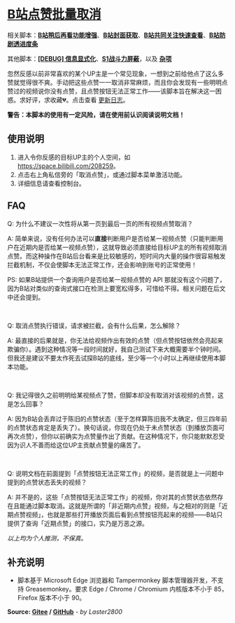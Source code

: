 # [B站点赞批量取消](https://greasyfork.org/zh-CN/scripts/445754)

相关脚本：**[B站稍后再看功能增强](https://greasyfork.org/zh-CN/scripts/395456)**、**[B站封面获取](https://greasyfork.org/zh-CN/scripts/395575)**、**[B站共同关注快速查看](https://greasyfork.org/zh-CN/scripts/428453)**、**[B站防剧透进度条](https://greasyfork.org/zh-CN/scripts/411092)**

其他脚本：**[[DEBUG] 信息显式化](https://greasyfork.org/zh-CN/scripts/429521)**、**[S1战斗力屏蔽](https://greasyfork.org/zh-CN/scripts/394407)**，以及 **[杂项](https://greasyfork.org/zh-CN/scripts?language=all&set=470770)**

忽然反感以前非常喜欢的某个UP主是一个常见现象，一想到之前给他点了这么多赞就觉得很不爽。手动把这些点赞一一取消非常麻烦，而且你会发现有一些明明点赞过的视频说你没有点赞，且点赞按钮无法正常工作——该脚本旨在解决这一困惑。求好评，求收藏💔。点击查看 [更新日志](https://gitee.com/liangjiancang/userscript/blob/master/script/BilibiliCancelLikes/changelog.md)。

**警告：本脚本的使用有一定风险，请在使用前认识阅读说明文档！**

## 使用说明

1. 进入令你反感的目标UP主的个人空间，如 <https://space.bilibili.com/208259>。
2. 点击右上角私信旁的「取消点赞」，或通过脚本菜单激活功能。
3. 详细信息请查看控制台。

## FAQ

Q: 为什么不建议一次性将从第一页到最后一页的所有视频点赞取消？

A: 简单来说，没有任何办法可以**直接**判断用户是否给某一视频点赞（只能判断用户在近期内是否给某一视频点赞），这就导致必须直接给目标UP主的所有视频取消点赞。而这种操作在B站后台看来是比较敏感的，短时间内大量的操作很容易触发拦截机制，不仅会使脚本无法正常工作，还会影响到账号的正常使用！

PS: 如果B站提供一个查询用户是否给某一视频点赞的 API 那就没有这个问题了，因为B站对类似的查询式接口在检测上要宽松得多，可惜给不得。相关问题在后文中还会提到。

<br>

Q: 取消点赞执行错误，请求被拦截，会有什么后果，怎么解除？

A: 最直接的后果就是，你无法给视频作出有效的点赞（但点赞按钮依然会亮起来欺骗你）。遇到这种情况等一段时间就好，我自己测试下来大概需要半个钟时间。但我还是建议不要太作死去试探B站的底线，至少等一个小时以上再继续使用本脚本功能。

<br>

Q: 我记得很久之前明明给某视频点了赞，但脚本却没有取消对该视频的点赞，这是怎么回事？

A: 因为B站会丢弃过于陈旧的点赞状态（至于怎样算陈旧我不太确定，但三四年前的点赞状态肯定是丢失了）。换句话说，你现在仍处于未点赞状态（到播放页面可再次点赞），但你以前确实为点赞量作出了贡献。在这种情况下，你只能默默忍受因为识人不善而给这位UP主贡献点赞量的痛苦了。

<br>

Q: 说明文档在前面提到「点赞按钮无法正常工作」的视频，是否就是上一问题中提到的点赞状态丢失的视频？

A: 并不是的，这些「点赞按钮无法正常工作」的视频，你对其的点赞状态依然存在且能通过脚本取消。这就是所谓的「非近期内点赞」视频，与之相对的则是「近期点赞视频」，也就是那些打开播放页面后看到点赞按钮亮起来的视频——B站只提供了查询「近期点赞」的接口，实乃是万恶之源。

*以上均为个人推测，不保真。*

## 补充说明

* 脚本基于 Microsoft Edge 浏览器和 Tampermonkey 脚本管理器开发，不支持 Greasemonkey。要求 Edge / Chrome / Chromium 内核版本不小于 85，Firefox 版本不小于 90。

**Source: [Gitee](https://gitee.com/liangjiancang/userscript/tree/master/script/BilibiliCancelLikes) / [GitHub](https://github.com/liangjiancang/userscript/tree/master/script/BilibiliCancelLikes)** - *by Laster2800*
